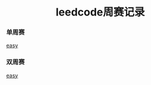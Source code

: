 <h1 align="center">leedcode周赛记录</h1>

<p id="单周赛"></p>

### 单周赛

[easy](doc/leedcode题解/周赛记录/单周赛/README.md)


<p id="双周赛"></p>

### 双周赛

[easy](doc/leedcode题解/周赛记录/双周赛/README.md)




